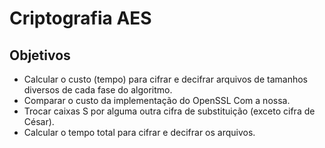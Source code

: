 # Criptografia AES
## Objetivos
- Calcular o custo (tempo) para cifrar e decifrar arquivos de tamanhos diversos de cada fase do algoritmo.
- Comparar o custo da implementação do OpenSSL Com a nossa.
- Trocar caixas S por alguma outra cifra de substituição (exceto cifra de César).
- Calcular o tempo total para cifrar e decifrar os arquivos.
